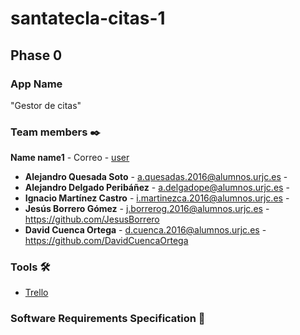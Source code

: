 # santatecla-citas-1

## Phase 0

### App Name 
"Gestor de citas"

### Team members ✒️

**Name name1** - Correo - [user](https://github.com/user)

* **Alejandro Quesada Soto** - a.quesadas.2016@alumnos.urjc.es - 
* **Alejandro Delgado Peribáñez** - a.delgadope@alumnos.urjc.es - 
* **Ignacio Martínez Castro** - i.martinezca.2016@alumnos.urjc.es - 
* **Jesús Borrero Gómez** - j.borrerog.2016@alumnos.urjc.es - https://github.com/JesusBorrero
* **David Cuenca Ortega** - d.cuenca.2016@alumnos.urjc.es - https://github.com/DavidCuencaOrtega

### Tools 🛠️

* [Trello](https://trello.com/b/3JEkZVLL/daw)

### Software Requirements Specification 📄
